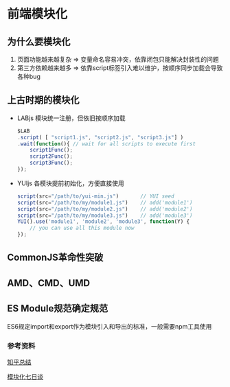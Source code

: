 # 前端模块化

## 为什么要模块化

1. 页面功能越来越复杂 => 变量命名容易冲突，依靠闭包只能解决封装性的问题
2. 第三方依赖越来越多 => 依靠script标签引入难以维护，按顺序同步加载会导致各种bug

## 上古时期的模块化

- LABjs 模块统一注册，但依旧按顺序加载

  ```javascript
  $LAB
  .script( [ "script1.js", "script2.js", "script3.js"] )
  .wait(function(){ // wait for all scripts to execute first
      script1Func();
      script2Func();
      script3Func();
  });
  ```

- YUIjs 各模块提前初始化，方便直接使用

  ```javascript
  script(src="/path/to/yui-min.js")       // YUI seed
  script(src="/path/to/my/module1.js")    // add('module1')
  script(src="/path/to/my/module2.js")    // add('module2')
  script(src="/path/to/my/module3.js")    // add('module3')
  YUI().use('module1', 'module2', 'module3', function(Y) {
      // you can use all this module now
  });
  ```

## CommonJS革命性突破

## AMD、CMD、UMD

## ES Module规范确定规范

ES6规定import和export作为模块引入和导出的标准，一般需要npm工具使用



### 参考资料

[知乎总结](https://zhuanlan.zhihu.com/p/28573281)

[模块化七日谈](http://huangxuan.me/js-module-7day/)

